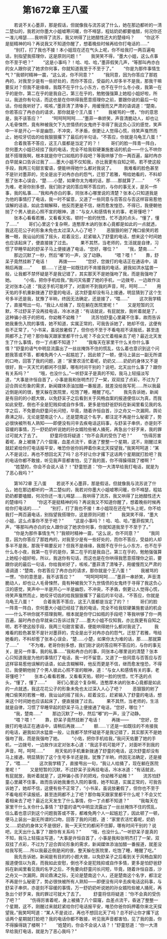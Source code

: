 # 　　第1672章 王八蛋
　　若说不关心墨菲，那是假话，但就像我与流苏说了什么，她在那边都听的一清二楚似的，我若对你墨大小姐嘘寒问暖，你不嘚瑟，程姑奶奶都要嗑醋，何况你还一准儿嘚瑟……我哄得了流苏，我又哄得了比她醋性还大的楚缘吗？
　　“你这不是挺精神的吗？再说我又不知道你醒了，想着晚些时候再给你打电话的……”
　　“别打，打了我也不接！本小姐现在还在气头上呢，你不给我打一两百遍电话，别指望我搭理你，这是原则问题！”
　　我哭笑不得，“墨大小姐，这么点事你不至于吧？”
　　“这是小事吗？！哈、哈、哈，”墨菲假笑几声，“等那叫冉亦白的女人跟你说了她求你何事，你就知道我至于不至于了。”
　　“你是为那件事情生气？”我顿时精神一震，“这么说，你不同意？”
　　“我同意，因为你答应了那姓冉的，对我至少是有一些好处的，而你不答应，受益的人却多半不是我，那我干嘛要反对？但我不是缘缘，我既不在乎什么小东方，也不在乎什么冬小夜，我第一在乎的是你，第二在乎的是我自己，第三在乎的，勉勉强强算上她程小姐好啦，所以，我送你有句话，而这也是在你哄得我愿意搭理你之前，要跟你说的最后一句话，你给我听好了，咳咳，”墨菲清了清嗓子，用缓慢而又严肃的语调道：“楚南，你若答应了冉亦白的请求，那你就是个王八蛋！”
　　我被骂的一愣，“你的意思是，我不该答应？”
　　“呵呵呵呵呵……”墨菲一串娇笑，声音清脆动人，却也让人毛骨悚然，竟有种被我欠下九世情债的女鬼终于寻得了我这负心汉的感觉，笑声中一半是开心一半是幽怨，不冲突，不矛盾，倒更让人觉得心慌，待笑声戛然而止，她咬牙切齿的给我狠狠撂下了最后的半句话，“不答应，你就是乌龟王八蛋！”
　　合着我答不答应，这王八蛋都是当定了的？！
　　哥们的脸一阵青一阵白，奈何墨大小姐已经挂了我的电话，完全不给我软硬兼施套话的机会——什么不哄你就不搭理我啊，根本就是你守口如瓶的手段吧？等我哄够了你一两百遍，届时冉亦白早就亲口告诉过我了……墨大小姐不仅知我，亦比我更有自知之明，若不使这般手段，我两三句甜言蜜语，便能哄得她什么都对我说了。
　　我难看的脸色甚至不是针对墨菲的，完全是出于对冉亦白的怨气，迁怒了若雅，甩给她看的，不料却惹了张本心误会，“楚……小楚，如果你太为难的话，那……那就算了……”
　　“不为难，老哥你别多想，我们刚才说的答应啊不答应的，与你的事无关，是另一件事，我的私事……”我和冉亦白的事，同张本心哪里说的清楚？张本心只知道我是为他的事情打了电话，我一时不留意，又道了一些同意与否答应与否这样容易惹他误解的话语，如此含糊解释，他反而更是不信，继而愈发惶恐，不得已，我便朝他抛了个男人彼此心照不宣的眼神，道：“与女人和感情有关的事，老哥懂吧？”
　　张本心看看若雅，又看看天佑，顿时一脸的恍悟，忙不迭的点头，“懂了，懂了……”
　　哥们心里这个复杂啊，连憨厚木讷的张本心竟都是如此的一点就透，我这花花公子的形象未免也太过深入人心了吧？
　　恶狠狠的剜了掩口偷笑的若雅一眼，我讪讪的摇了摇头，趁着没忘，赶紧输入了舒童的电话，想来这个时间她也应该起床了，便直接拨了过去。
　　果不其然，当老师的，生活就是自律，习惯了早睡早起的舒呆子马上便接通了电话，“您好，哪位？”
　　“我，楚南……”
　　那边沉默了一秒，然后“嘟”的一声，没了动静。
　　“喂？喂！”
　　靠，舒呆子竟然挂断了电话！
　　再拨——
　　“您好，您拨打的电话正在通话中，请稍后再拨……”
　　额……丫还是一如既往的不肯接我的电话，避我如洪水猛兽一般，让我都不禁怀疑是不是我记错了，其实那天不是她强吻了我，而是我强吻了她。
　　“小佑，把你手机给我，”我问天佑要了她的手机，一边拨号，一边故作淡定对张本心道：“我这手机可能坏了，对面听不到我的声音，呵，呵呵……”
　　用天佑的手机重新拨通了舒童的电话，这次舒童却没有马上接通，明显猜到了这个生号多半还是我，犹豫了半晌，终因无法确定，还是接了，“喂……”
　　这次我学精了，直接甩出一句，“我让人给捅了，现在躺在医院里呢！”
　　又是短暂的沉默，不过舒呆子没再挂电话，冷冰冰道：“有话就说，有屁就放，我听着就是了，这种骗小孩子的把戏，你幼稚不幼稚？”
　　流苏怕舒童心里藏不住事，故而告诉她我重伤入院的事情，她不知道，实属正常的，可我告诉她了，她却不信，这便有些不正常了，“小书呆，虽说放暑假了，但你也不至于不看电视不读报纸，甚至连网都不上了吧？那你每天跟家里都干什么呢？不会又忙着相亲去了吧？最近北天发生了什么事情，你一丁点都不知道？”
　　“我每天在家里干什么关你什么事情？”舒童的语气中明显流露出了一丝丝掩饰不住的慌乱，估么着也意识到这个问题我答或不答，都难免两个人一起尴尬了，因此顿了一顿，便马上装出一副无所谓的口吻，回答了我的问题，道：“家里农活忙着呢，奶奶又……奶奶的身体又不是很好，我一天天忙的都闲不住脚，哪有时间干别的？说吧，北天出什么事了？跟你有关系吗？”
　　“哦，也没什么，”一听舒呆子是真的不知，我马上轻描淡写道，“大事是许恒自首了，小事是我和张明杰打了一架，双双挂了点彩，不过为了迎合舆论形象的需求，新闻媒体添油加醋一番报道，就差没给我写死……所以我最近倒是闲的很，整天躲在医院里，吃饱了睡，睡醒了吃。”
　　我先告诉她，新闻是有目的的小题大做，以免舒呆子之后看到关于风畅血案的报道便信以为真，而我如此安慰，倒也不全是犯贱抑或自作多情，更多是怕舒爸舒妈在新闻里看见我的名字之后，不免要向舒童问长问短，毕竟，随着许恒自首，沙之舟又一次漏网，舆论鼎沸之际，无论是楚南这个人，还是楚南这个名字，都注定不再是什么秘密了，势必很快被所有人熟知——即便没有问辛去疾电话这码事，与舒呆子串供，亦是刻不容缓的事情，万一舒奶奶听说她的孙女婿险些被人捅死，再急出个好歹来，我的罪过可就大了去了。
　　舒童将信将疑道：“你不会真的受伤了吧？”
　　“伤得厉害着呢，身上被捅了八个窟窿，血差点流干，昏迷了整整一个星期，这不，刚醒过来就赶紧给你打电话报平安，唯恐你爸你妈押着你来北天探望我，”我笑呵呵道：“某人不是说过，再也不想回北天了吗？总不好让你才撂下这话两个星期就打脸吧？我的电话你都不敢接，听见我声音都害怕，见了我的面，你不得臊得跳了楼啊？”
　　“姓楚的，你会不会说人话？！”舒童怒道：“你一大清早给我打电话，就是为了恶心我吗？”

　　第1672章 王八蛋
　　若说不关心墨菲，那是假话，但就像我与流苏说了什么，她在那边都听的一清二楚似的，我若对你墨大小姐嘘寒问暖，你不嘚瑟，程姑奶奶都要嗑醋，何况你还一准儿嘚瑟……我哄得了流苏，我又哄得了比她醋性还大的楚缘吗？
　　“你这不是挺精神的吗？再说我又不知道你醒了，想着晚些时候再给你打电话的……”
　　“别打，打了我也不接！本小姐现在还在气头上呢，你不给我打一两百遍电话，别指望我搭理你，这是原则问题！”
　　我哭笑不得，“墨大小姐，这么点事你不至于吧？”
　　“这是小事吗？！哈、哈、哈，”墨菲假笑几声，“等那叫冉亦白的女人跟你说了她求你何事，你就知道我至于不至于了。”
　　“你是为那件事情生气？”我顿时精神一震，“这么说，你不同意？”
　　“我同意，因为你答应了那姓冉的，对我至少是有一些好处的，而你不答应，受益的人却多半不是我，那我干嘛要反对？但我不是缘缘，我既不在乎什么小东方，也不在乎什么冬小夜，我第一在乎的是你，第二在乎的是我自己，第三在乎的，勉勉强强算上她程小姐好啦，所以，我送你有句话，而这也是在你哄得我愿意搭理你之前，要跟你说的最后一句话，你给我听好了，咳咳，”墨菲清了清嗓子，用缓慢而又严肃的语调道：“楚南，你若答应了冉亦白的请求，那你就是个王八蛋！”
　　我被骂的一愣，“你的意思是，我不该答应？”
　　“呵呵呵呵呵……”墨菲一串娇笑，声音清脆动人，却也让人毛骨悚然，竟有种被我欠下九世情债的女鬼终于寻得了我这负心汉的感觉，笑声中一半是开心一半是幽怨，不冲突，不矛盾，倒更让人觉得心慌，待笑声戛然而止，她咬牙切齿的给我狠狠撂下了最后的半句话，“不答应，你就是乌龟王八蛋！”
　　合着我答不答应，这王八蛋都是当定了的？！
　　哥们的脸一阵青一阵白，奈何墨大小姐已经挂了我的电话，完全不给我软硬兼施套话的机会——什么不哄你就不搭理我啊，根本就是你守口如瓶的手段吧？等我哄够了你一两百遍，届时冉亦白早就亲口告诉过我了……墨大小姐不仅知我，亦比我更有自知之明，若不使这般手段，我两三句甜言蜜语，便能哄得她什么都对我说了。
　　我难看的脸色甚至不是针对墨菲的，完全是出于对冉亦白的怨气，迁怒了若雅，甩给她看的，不料却惹了张本心误会，“楚……小楚，如果你太为难的话，那……那就算了……”
　　“不为难，老哥你别多想，我们刚才说的答应啊不答应的，与你的事无关，是另一件事，我的私事……”我和冉亦白的事，同张本心哪里说的清楚？张本心只知道我是为他的事情打了电话，我一时不留意，又道了一些同意与否答应与否这样容易惹他误解的话语，如此含糊解释，他反而更是不信，继而愈发惶恐，不得已，我便朝他抛了个男人彼此心照不宣的眼神，道：“与女人和感情有关的事，老哥懂吧？”
　　张本心看看若雅，又看看天佑，顿时一脸的恍悟，忙不迭的点头，“懂了，懂了……”
　　哥们心里这个复杂啊，连憨厚木讷的张本心竟都是如此的一点就透，我这花花公子的形象未免也太过深入人心了吧？
　　恶狠狠的剜了掩口偷笑的若雅一眼，我讪讪的摇了摇头，趁着没忘，赶紧输入了舒童的电话，想来这个时间她也应该起床了，便直接拨了过去。
　　果不其然，当老师的，生活就是自律，习惯了早睡早起的舒呆子马上便接通了电话，“您好，哪位？”
　　“我，楚南……”
　　那边沉默了一秒，然后“嘟”的一声，没了动静。
　　“喂？喂！”
　　靠，舒呆子竟然挂断了电话！
　　再拨——
　　“您好，您拨打的电话正在通话中，请稍后再拨……”
　　额……丫还是一如既往的不肯接我的电话，避我如洪水猛兽一般，让我都不禁怀疑是不是我记错了，其实那天不是她强吻了我，而是我强吻了她。
　　“小佑，把你手机给我，”我问天佑要了她的手机，一边拨号，一边故作淡定对张本心道：“我这手机可能坏了，对面听不到我的声音，呵，呵呵……”
　　用天佑的手机重新拨通了舒童的电话，这次舒童却没有马上接通，明显猜到了这个生号多半还是我，犹豫了半晌，终因无法确定，还是接了，“喂……”
　　这次我学精了，直接甩出一句，“我让人给捅了，现在躺在医院里呢！”
　　又是短暂的沉默，不过舒呆子没再挂电话，冷冰冰道：“有话就说，有屁就放，我听着就是了，这种骗小孩子的把戏，你幼稚不幼稚？”
　　流苏怕舒童心里藏不住事，故而告诉她我重伤入院的事情，她不知道，实属正常的，可我告诉她了，她却不信，这便有些不正常了，“小书呆，虽说放暑假了，但你也不至于不看电视不读报纸，甚至连网都不上了吧？那你每天跟家里都干什么呢？不会又忙着相亲去了吧？最近北天发生了什么事情，你一丁点都不知道？”
　　“我每天在家里干什么关你什么事情？”舒童的语气中明显流露出了一丝丝掩饰不住的慌乱，估么着也意识到这个问题我答或不答，都难免两个人一起尴尬了，因此顿了一顿，便马上装出一副无所谓的口吻，回答了我的问题，道：“家里农活忙着呢，奶奶又……奶奶的身体又不是很好，我一天天忙的都闲不住脚，哪有时间干别的？说吧，北天出什么事了？跟你有关系吗？”
　　“哦，也没什么，”一听舒呆子是真的不知，我马上轻描淡写道，“大事是许恒自首了，小事是我和张明杰打了一架，双双挂了点彩，不过为了迎合舆论形象的需求，新闻媒体添油加醋一番报道，就差没给我写死……所以我最近倒是闲的很，整天躲在医院里，吃饱了睡，睡醒了吃。”
　　我先告诉她，新闻是有目的的小题大做，以免舒呆子之后看到关于风畅血案的报道便信以为真，而我如此安慰，倒也不全是犯贱抑或自作多情，更多是怕舒爸舒妈在新闻里看见我的名字之后，不免要向舒童问长问短，毕竟，随着许恒自首，沙之舟又一次漏网，舆论鼎沸之际，无论是楚南这个人，还是楚南这个名字，都注定不再是什么秘密了，势必很快被所有人熟知——即便没有问辛去疾电话这码事，与舒呆子串供，亦是刻不容缓的事情，万一舒奶奶听说她的孙女婿险些被人捅死，再急出个好歹来，我的罪过可就大了去了。
　　舒童将信将疑道：“你不会真的受伤了吧？”
　　“伤得厉害着呢，身上被捅了八个窟窿，血差点流干，昏迷了整整一个星期，这不，刚醒过来就赶紧给你打电话报平安，唯恐你爸你妈押着你来北天探望我，”我笑呵呵道：“某人不是说过，再也不想回北天了吗？总不好让你才撂下这话两个星期就打脸吧？我的电话你都不敢接，听见我声音都害怕，见了我的面，你不得臊得跳了楼啊？”
　　“姓楚的，你会不会说人话？！”舒童怒道：“你一大清早给我打电话，就是为了恶心我吗？”
